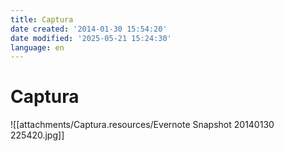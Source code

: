 ```yaml
---
title: Captura
date created: '2014-01-30 15:54:20'
date modified: '2025-05-21 15:24:30'
language: en
---
```



# Captura

![[attachments/Captura.resources/Evernote Snapshot 20140130 225420.jpg]]
